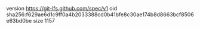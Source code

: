 version https://git-lfs.github.com/spec/v1
oid sha256:f629ae6d1c9ff0a4b2033388cd0b41bfe8c30ae174b8d8663bcf8506e63bd0be
size 1157
